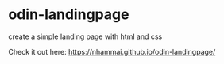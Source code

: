 # odin-landingpage
create a simple landing page with html and css 

Check it out here: https://nhammai.github.io/odin-landingpage/


